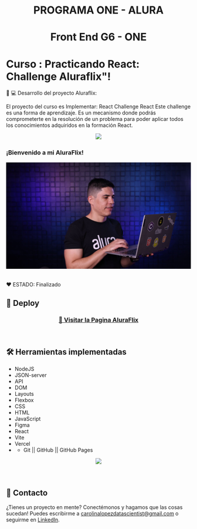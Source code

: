 <h1 align="center"> PROGRAMA ONE - ALURA </h1>

 <h1 align="center"> Front End G6 - ONE </h1>

# Curso : Practicando React: Challenge Aluraflix"!


🥇 💻 Desarrollo del proyecto Aluraflix:   

El proyecto del curso es Implementar: React
Challenge React
Este challenge es una forma de aprendizaje. Es un mecanismo donde podrás comprometerte 
en la resolución de un problema para poder aplicar todos los conocimientos adquiridos en la formación React.

<p align="center" >
     <img width="400" heigth="300" src="assets/images/Insignia-Badge-Portfólio.png">
</p>

### ¡Bienvenido a mi AluraFlix!

<p align="center" >
     <img width="1000" heigth="600" src="src/assets/img/banner.png">
     
</p>


</p>

<br />
  ❤️ ESTADO: Finalizado
<br />

## 🔎 Deploy
<div align="center">
  <h3>
    <a href="https://alura-flix-rho-ten.vercel.app/" >
      🔗 Visitar la Pagina AluraFlix
    </a>
</div>
<br />

## 🛠️ Herramientas implementadas 
  - NodeJS
  - JSON-server
  - API
  - DOM
  - Layouts
  - Flexbox
  - CSS
  - HTML
  - JavaScript
  - Figma
  - React
  - Vite
  - Vercel
  - - Git || GitHub || GitHub Pages


<div align="center">
    <a href="https://skillicons.dev">
      <img src="https://skillicons.dev/icons?i=flexbox,layouts,css,html,js,git,github,figma" />
    </a>
</div>
<br />

<br />

## 📧 Contacto
¿Tienes un proyecto en mente? Conectémonos y hagamos que las cosas sucedan! Puedes escribirme a carolinalopezdatascientist@gmail.com o seguirme en [LinkedIn](https://www.linkedin.com/in/carolina-lopez-430208106/).
<br /><br />



